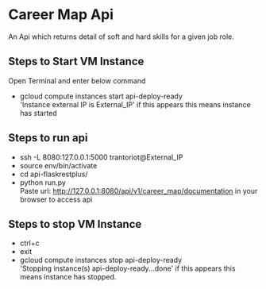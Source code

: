 # Career Map Api

An Api which returns detail of soft and hard skills for a given job role.

## Steps to Start VM Instance

Open Terminal and enter below command
* gcloud compute instances start api-deploy-ready<br />
'Instance external IP is External_IP' if this appears this means instance has started

## Steps to run api

* ssh -L 8080:127.0.0.1:5000 trantoriot@External_IP
* source env/bin/activate
* cd api-flaskrestplus/
* python run.py<br />
Paste url: http://127.0.0.1:8080/api/v1/career_map/documentation in your browser to access api

## Steps to stop VM Instance

* ctrl+c
* exit
* gcloud compute instances stop api-deploy-ready<br />
'Stopping instance(s) api-deploy-ready...done' if this appears this means instance has stopped.